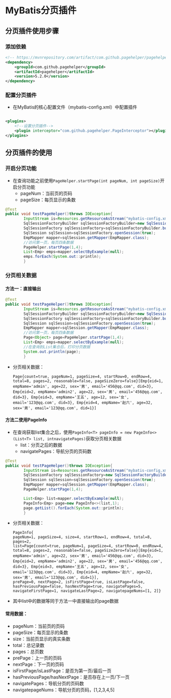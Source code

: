 # MyBatis分页插件

## 分页插件使用步骤

### 添加依赖

```xml
<!-- https://mvnrepository.com/artifact/com.github.pagehelper/pagehelper -->
<dependency>
    <groupId>com.github.pagehelper</groupId>
    <artifactId>pagehelper</artifactId>
    <version>5.2.0</version>
</dependency>
```

### 配置分页插件

- 在MyBatis的核心配置文件（mybatis-config.xml）中配置插件

```xml

<plugins>
    <!--设置分页插件-->
    <plugin interceptor="com.github.pagehelper.PageInterceptor"></plugin>
</plugins>
```

## 分页插件的使用

### 开启分页功能

- 在查询功能之前使用`PageHelper.startPage(int pageNum, int pageSize)`开启分页功能
    - pageNum：当前页的页码
    - pageSize：每页显示的条数

```java
@Test
public void testPageHelper()throws IOException{
        InputStream is=Resources.getResourceAsStream("mybatis-config.xml");
        SqlSessionFactoryBuilder sqlSessionFactoryBuilder=new SqlSessionFactoryBuilder();
        SqlSessionFactory sqlSessionFactory=sqlSessionFactoryBuilder.build(is);
        SqlSession sqlSession=sqlSessionFactory.openSession(true);
        EmpMapper mapper=sqlSession.getMapper(EmpMapper.class);
        //访问第一页，每页四条数据
        PageHelper.startPage(1,4);
        List<Emp> emps=mapper.selectByExample(null);
        emps.forEach(System.out::println);
        }
```

### 分页相关数据

#### 方法一：直接输出

```java
@Test
public void testPageHelper()throws IOException{
        InputStream is=Resources.getResourceAsStream("mybatis-config.xml");
        SqlSessionFactoryBuilder sqlSessionFactoryBuilder=new SqlSessionFactoryBuilder();
        SqlSessionFactory sqlSessionFactory=sqlSessionFactoryBuilder.build(is);
        SqlSession sqlSession=sqlSessionFactory.openSession(true);
        EmpMapper mapper=sqlSession.getMapper(EmpMapper.class);
        //访问第一页，每页四条数据
        Page<Object> page=PageHelper.startPage(1,4);
        List<Emp> emps=mapper.selectByExample(null);
        //在查询到List集合后，打印分页数据
        System.out.println(page);
        }
```

- 分页相关数据：

  ```
  Page{count=true, pageNum=1, pageSize=4, startRow=0, endRow=4, total=8, pages=2, reasonable=false, pageSizeZero=false}[Emp{eid=1, empName='admin', age=22, sex='男', email='456@qq.com', did=3}, Emp{eid=2, empName='admin2', age=22, sex='男', email='456@qq.com', did=3}, Emp{eid=3, empName='王五', age=12, sex='女', email='123@qq.com', did=3}, Emp{eid=4, empName='赵六', age=32, sex='男', email='123@qq.com', did=1}]
  ```

#### 方法二使用PageInfo

- 在查询获取list集合之后，使用`PageInfo<T> pageInfo = new PageInfo<>(List<T> list, intnavigatePages)`获取分页相关数据
    - list：分页之后的数据
    - navigatePages：导航分页的页码数

```java
@Test
public void testPageHelper()throws IOException{
        InputStream is=Resources.getResourceAsStream("mybatis-config.xml");
        SqlSessionFactory sqlSessionFactory=new SqlSessionFactoryBuilder().build(is);
        SqlSession sqlSession=sqlSessionFactory.openSession(true);
        EmpMapper mapper=sqlSession.getMapper(EmpMapper.class);
        PageHelper.startPage(1,4);

        List<Emp> list=mapper.selectByExample(null);
        PageInfo<Emp> page=new PageInfo<>(list,1);
        page.getList().forEach(System.out::println);
        }
```

- 分页相关数据：

  ```
  PageInfo{
  pageNum=1, pageSize=4, size=4, startRow=1, endRow=4, total=8, pages=2, 
  list=Page{count=true, pageNum=1, pageSize=4, startRow=0, endRow=4, total=8, pages=2, reasonable=false, pageSizeZero=false}[Emp{eid=1, empName='admin', age=22, sex='男', email='456@qq.com', did=3}, Emp{eid=2, empName='admin2', age=22, sex='男', email='456@qq.com', did=3}, Emp{eid=3, empName='王五', age=12, sex='女', email='123@qq.com', did=3}, Emp{eid=4, empName='赵六', age=32, sex='男', email='123@qq.com', did=1}], 
  prePage=0, nextPage=2, isFirstPage=true, isLastPage=false, hasPreviousPage=false, hasNextPage=true, navigatePages=5, navigateFirstPage=1, navigateLastPage=2, navigatepageNums=[1, 2]}
  ```
- 其中list中的数据等同于方法一中直接输出的page数据

#### 常用数据：

- pageNum：当前页的页码
- pageSize：每页显示的条数
- size：当前页显示的真实条数
- total：总记录数
- pages：总页数
- prePage：上一页的页码
- nextPage：下一页的页码
- isFirstPage/isLastPage：是否为第一页/最后一页
- hasPreviousPage/hasNextPage：是否存在上一页/下一页
- navigatePages：导航分页的页码数
- navigatepageNums：导航分页的页码，\[1,2,3,4,5] 